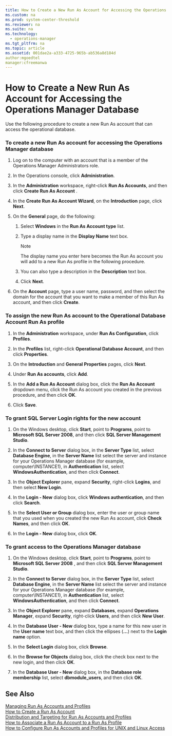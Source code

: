 ```yaml
---
title: How to Create a New Run As Account for Accessing the Operations Manager Database
ms.custom: na
ms.prod: system-center-threshold
ms.reviewer: na
ms.suite: na
ms.technology: 
  - operations-manager
ms.tgt_pltfrm: na
ms.topic: article
ms.assetid: 001dae2a-a333-4725-965b-ab536a8d184d
author:mgoedtel
manager:cfreemanwa
---
```

# How to Create a New Run As Account for Accessing the Operations Manager Database
Use the following procedure to create a new Run As account that can access the operational database.  
  
### To create a new Run As account for accessing the Operations Manager database  
  
1.  Log on to the computer with an account that is a member of the Operations Manager Administrators role.  
  
2.  In the Operations console, click **Administration**.  
  
3.  In the **Administration** workspace, right\-click **Run As Accounts**, and then click **Create Run As Account** .  
  
4.  In the **Create Run As Account Wizard**, on the **Introduction** page, click **Next**.  
  
5.  On the **General** page, do the following:  
  
    1.  Select **Windows** in the **Run As Account type** list.  
  
    2.  Type a display name in the **Display Name** text box.  
  
        > [!NOTE]  
        > The display name you enter here becomes the Run As account you will add to a new Run As profile in the following procedure.  
  
    3.  You can also type a description in the **Description** text box.  
  
    4.  Click **Next**.  
  
6.  On the **Account** page, type a user name, password, and then select the domain for the account that you want to make a member of this Run As account, and then click **Create**.  
  
### To assign the new Run As account to the Operational Database Account Run As profile  
  
1.  In the **Administration** workspace, under **Run As Configuration**, click  **Profiles**.  
  
2.  In the **Profiles** list, right\-click **Operational Database Account**, and then click **Properties**.  
  
3.  On the **Introduction** and **General Properties** pages, click **Next**.  
  
4.  Under **Run As accounts**, click **Add**.  
  
5.  In the **Add a Run As Account** dialog box, click the **Run As Account** dropdown menu, click the Run As account you created in the previous procedure, and then click **OK**.  
  
6.  Click **Save**.  
  
### To grant SQL Server Login rights for the new account  
  
1.  On the Windows desktop, click **Start**, point to **Programs**, point to **Microsoft SQL Server 2008**, and then click **SQL Server Management Studio**.  
  
2.  In the **Connect to Server** dialog box, in the **Server Type** list, select **Database Engine**, in the **Server Name** list select the server and instance for your Operations Manager database \(for example, computer\\INSTANCE1\), in **Authentication** list, select **WindowsAuthentication**, and then click **Connect**.  
  
3.  In the **Object Explorer** pane, expand **Security**, right\-click **Logins**, and then select **New Login**.  
  
4.  In the **Login \- New** dialog box, click **Windows authentication**, and then click **Search**.  
  
5.  In the **Select User or Group** dialog box, enter the user or group name that you used when you created the new Run As account, click **Check Names**, and then click **OK**.  
  
6.  In the **Login \- New** dialog box, click **OK**.  
  
### To grant access to the Operations Manager database  
  
1.  On the Windows desktop, click **Start**, point to **Programs**, point to **Microsoft SQL Server 2008** , and then click **SQL Server Management Studio**.  
  
2.  In the **Connect to Server** dialog box, in the **Server Type** list, select **Database Engine**, in the **Server Name** list select the server and instance for your Operations Manager database \(for example, computer\\INSTANCE1\), in **Authentication** list, select **WindowsAuthentication**, and then click **Connect**.  
  
3.  In the **Object Explorer** pane, expand **Databases**, expand **Operations Manager**, expand **Security**, right\-click **Users**, and then click **New User**.  
  
4.  In the **Database User \- New** dialog box, type a name for this new user in the **User name** text box, and then click the ellipses \(**…**\) next to the **Login name** option.  
  
5.  In the **Select Login** dialog box, click **Browse**.  
  
6.  In the **Browse for Objects** dialog box, click the check box next to the new login, and then click **OK**.  
  
7.  In the **Database User \- New** dialog box, in the **Database role membership** list, select **dbmodule\_users**, and then click **OK**.  
  
## See Also  
[Managing Run As Accounts and Profiles](../../om/manage/Managing-Run-As-Accounts-and-Profiles.md)  
[How to Create a Run As Account](../../om/manage/How-to-Create-a-Run-As-Account.md)  
[Distribution and Targeting for Run As Accounts and Profiles](../../om/manage/Distribution-and-Targeting-for-Run-As-Accounts-and-Profiles.md)  
[How to Associate a Run As Account to a Run As Profile](../../om/manage/How-to-Associate-a-Run-As-Account-to-a-Run-As-Profile.md)  
[How to Configure Run As Accounts and Profiles for UNIX and Linux Access](../../om/manage/How-to-Configure-Run-As-Accounts-and-Profiles-for-UNIX-and-Linux-Access.md)  
  
